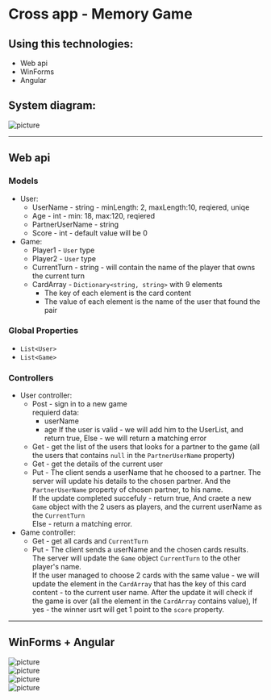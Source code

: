 # Cross app - Memory Game

## Using this technologies:
* Web api
* WinForms
* Angular

## System diagram:
![picture](step1.png)

***
## Web api
### Models
* User:
    * UserName - string - minLength: 2, maxLength:10, reqiered, uniqe
    * Age - int - min: 18, max:120, reqiered
    * PartnerUserName - string 
    * Score - int - default value will be 0
* Game:
    * Player1 - `User` type
    * Player2 - `User` type
    * CurrentTurn - string - will contain the name of the player that owns the current turn
    * CardArray - `Dictionary<string, string>` with 9 elements
        * The key of each element is the card content
        * The value of each element is the name of the user that found the pair  
### Global Properties
* `List<User>`
* `List<Game>`

### Controllers
* User controller:
    * Post - sign in to a new game    
    requierd data: 
        * userName
        * age
    If the user is valid - we will add him to the UserList, and return true, Else - we will return a matching error
    * Get - get the list of the users that looks for a partner to the game (all the users that contains `null` in the `PartnerUserName` property)
    * Get - get the details of the current user
    * Put - The client sends a userName that he choosed to a partner.
    The server will update his details to the chosen partner. And the `PartnerUserName` property of chosen partner, to his name.   
    If the update completed succefuly - return true, And craete a new `Game` object with the 2 users as players, and the current userName as the `CurrentTurn`  
    Else - return a matching error.
* Game controller:
    * Get - get all cards and `CurrentTurn`
    * Put - The client sends a userName and the chosen cards results.
    The server will update the `Game` object `CurrentTurn` to the other player's name.   
    If the user managed to choose 2 cards with the same value - we will update the element in the `CardArray` that has the key of this card content - to the current user name.
    After the update it will check if the game is over (all the element in the `CardArray` contains value), If yes - the winner usrt will get 1 point to the `score` property.

***
## WinForms +  Angular
![picture](step2.png)   
![picture](step3.png)   
![picture](step4.png)   
![picture](step5.png)   


